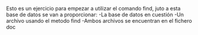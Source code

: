 Esto es un ejercicio para empezar a utilizar el comando find, juto a esta base de datos se van a proporcionar:
-La base de datos en cuestión
-Un archivo usando el metodo find
-Ambos archivos se encuentran en el fichero doc
